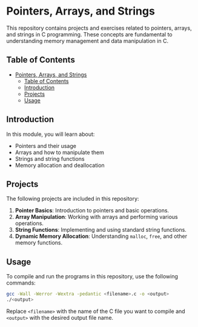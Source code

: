 # Pointers, Arrays, and Strings

This repository contains projects and exercises related to pointers, arrays, and strings in C programming. These concepts are fundamental to understanding memory management and data manipulation in C.

## Table of Contents

- [Pointers, Arrays, and Strings](#pointers-arrays-and-strings)
  - [Table of Contents](#table-of-contents)
  - [Introduction](#introduction)
  - [Projects](#projects)
  - [Usage](#usage)

## Introduction

In this module, you will learn about:
- Pointers and their usage
- Arrays and how to manipulate them
- Strings and string functions
- Memory allocation and deallocation

## Projects

The following projects are included in this repository:

1. **Pointer Basics**: Introduction to pointers and basic operations.
2. **Array Manipulation**: Working with arrays and performing various operations.
3. **String Functions**: Implementing and using standard string functions.
4. **Dynamic Memory Allocation**: Understanding `malloc`, `free`, and other memory functions.

## Usage

To compile and run the programs in this repository, use the following commands:

```sh
gcc -Wall -Werror -Wextra -pedantic <filename>.c -o <output>
./<output>
```

Replace `<filename>` with the name of the C file you want to compile and `<output>` with the desired output file name.
